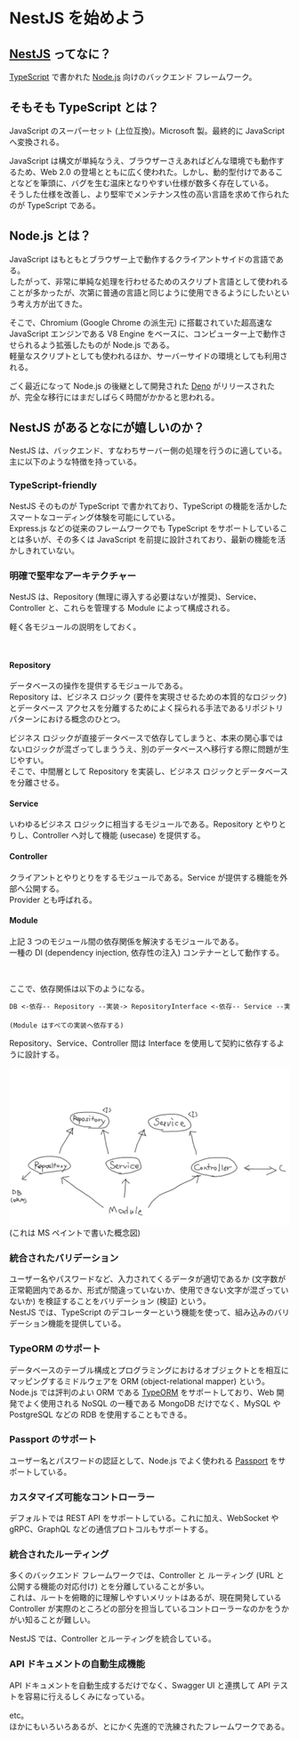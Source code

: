 # NestJS を始めよう

## [NestJS](https://nestjs.com/) ってなに？

[TypeScript](https://www.typescriptlang.org/) で書かれた [Node.js](https://nodejs.org/ja/) 向けのバックエンド フレームワーク。

## そもそも TypeScript とは？

JavaScript のスーパーセット (上位互換)。Microsoft 製。最終的に JavaScript へ変換される。

JavaScript は構文が単純なうえ、ブラウザーさえあればどんな環境でも動作するため、Web 2.0 の登場とともに広く使われた。しかし、動的型付けであることなどを筆頭に、バグを生む温床となりやすい仕様が数多く存在している。  
そうした仕様を改善し、より堅牢でメンテナンス性の高い言語を求めて作られたのが TypeScript である。

## Node.js とは？

JavaScript はもともとブラウザー上で動作するクライアントサイドの言語である。  
したがって、非常に単純な処理を行わせるためのスクリプト言語として使われることが多かったが、次第に普通の言語と同じように使用できるようにしたいという考え方が出てきた。

そこで、Chromium (Google Chrome の派生元) に搭載されていた超高速な JavaScript エンジンである V8 Engine をベースに、コンピューター上で動作させられるよう拡張したものが Node.js である。  
軽量なスクリプトとしても使われるほか、サーバーサイドの環境としても利用される。

ごく最近になって Node.js の後継として開発された [Deno](https://deno.land/) がリリースされたが、完全な移行にはまだしばらく時間がかかると思われる。

## NestJS があるとなにが嬉しいのか？

NestJS は、バックエンド、すなわちサーバー側の処理を行うのに適している。  
主に以下のような特徴を持っている。

### TypeScript-friendly

NestJS そのものが TypeScript で書かれており、TypeScript の機能を活かしたスマートなコーディング体験を可能にしている。  
Express.js などの従来のフレームワークでも TypeScript をサポートしていることは多いが、その多くは JavaScript を前提に設計されており、最新の機能を活かしきれていない。

### 明確で堅牢なアーキテクチャー

NestJS は、Repository (無理に導入する必要はないが推奨)、Service、Controller と、これらを管理する Module によって構成される。

軽く各モジュールの説明をしておく。

<br>

#### Repository

データベースの操作を提供するモジュールである。  
Repository は、ビジネス ロジック (要件を実現させるための本質的なロジック) とデータベース アクセスを分離するためによく採られる手法であるリポジトリ パターンにおける概念のひとつ。

ビジネス ロジックが直接データベースで依存してしまうと、本来の関心事ではないロジックが混ざってしまううえ、別のデータベースへ移行する際に問題が生じやすい。  
そこで、中間層として Repository を実装し、ビジネス ロジックとデータベースを分離させる。

#### Service

いわゆるビジネス ロジックに相当するモジュールである。Repository とやりとりし、Controller へ対して機能 (usecase) を提供する。

#### Controller

クライアントとやりとりをするモジュールである。Service が提供する機能を外部へ公開する。  
Provider とも呼ばれる。

#### Module

上記 3 つのモジュール間の依存関係を解決するモジュールである。  
一種の DI (dependency injection, 依存性の注入) コンテナーとして動作する。

<br>

ここで、依存関係は以下のようになる。

```txt
DB <-依存-- Repository --実装-> RepositoryInterface <-依存-- Service --実装-> ServiceInterface <-依存-- Controller

(Module はすべての実装へ依存する)
```

Repository、Service、Controller 間は Interface を使用して契約に依存するように設計する。

![概念図](img/nest-class.png)  
(これは MS ペイントで書いた概念図)

### 統合されたバリデーション

ユーザー名やパスワードなど、入力されてくるデータが適切であるか (文字数が正常範囲内であるか、形式が間違っていないか、使用できない文字が混ざっていないか) を検証することをバリデーション (検証) という。  
NestJS では、TypeScript のデコレーターという機能を使って、組み込みのバリデーション機能を提供している。

### TypeORM のサポート

データベースのテーブル構成とプログラミングにおけるオブジェクトとを相互にマッピングするミドルウェアを ORM (object-relational mapper) という。  
Node.js では評判のよい ORM である [TypeORM](https://typeorm.io/) をサポートしており、Web 開発でよく使用される NoSQL の一種である MongoDB だけでなく、MySQL や PostgreSQL などの RDB を使用することもできる。

### Passport のサポート

ユーザー名とパスワードの認証として、Node.js でよく使われる [Passport](http://www.passportjs.org/) をサポートしている。

### カスタマイズ可能なコントローラー

デフォルトでは REST API をサポートしている。これに加え、WebSocket や gRPC、GraphQL などの通信プロトコルもサポートする。

### 統合されたルーティング

多くのバックエンド フレームワークでは、Controller と ルーティング (URL と公開する機能の対応付け) とを分離していることが多い。  
これは、ルートを俯瞰的に理解しやすいメリットはあるが、現在開発している Controller が実際のところどの部分を担当しているコントローラーなのかをうかがい知ることが難しい。

NestJS では、Controller とルーティングを統合している。

### API ドキュメントの自動生成機能

API ドキュメントを自動生成するだけでなく、Swagger UI と連携して API テストを容易に行えるしくみになっている。

etc。  
ほかにもいろいろあるが、とにかく先進的で洗練されたフレームワークである。
